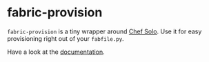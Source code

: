 # fabric-provision

`fabric-provision` is a tiny wrapper around
[Chef Solo](http://wiki.opscode.com/display/chef/Chef+Solo). Use it for easy
provisioning right out of your ``fabfile.py``.

Have a look at the [documentation](http://fabric-provision.readthedocs.org).